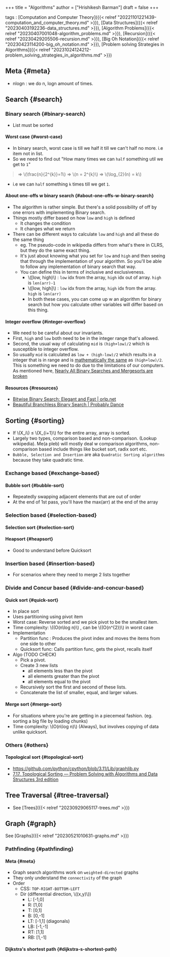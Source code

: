 +++
title = "Algorithms"
author = ["Hrishikesh Barman"]
draft = false
+++

tags
: [Computation and Computer Theory]({{< relref "20221101221439-computation_and_computer_theory.md" >}}), [Data Structures]({{< relref "20230403192236-data_structures.md" >}}), [Algorithm Problems]({{< relref "20230407001048-algorithm_problems.md" >}}), [Recursion]({{< relref "20230429205506-recursion.md" >}}), [Big Oh Notation]({{< relref "20230423114200-big_oh_notation.md" >}}), [Problem solving Strategies in Algorithms]({{< relref "20231024124212-problem_solving_strategies_in_algorithms.md" >}})


## Meta {#meta}

-   nlogn : we do n, logn amount of times.


## Search {#search}


### Binary search {#binary-search}

-   List must be sorted


#### Worst case {#worst-case}

-   In binary search, worst case is till we half it till we can't half no more. i.e item not in list.
-   So we need to find out "How many times we can `half` something util we get to `1`"

> &rArr; \\(\frac{n}{2^{k}}=1\\)
> &rArr; \\(n = 2^{k}\\)
> &rArr; \\(\log\_{2}(n) = k\\)

-   i.e we can `half` something `k` times till we get `1`.


#### About one-offs w binary search {#about-one-offs-w-binary-search}

-   The algorithm is rather simple. But there's a solid possibility of off by one errors with implementing Binary search.
-   Things mostly differ based on how `low` and `high` is defined
    -   It changes the condition
    -   It changes what we return
-   There can be different ways to calculate `low` and `high` and all these do the same thing
    -   eg. The pseudo-code in wikipedia differs from what's there in CLRS, but they do the same exact thing.
    -   It's just about knowing what you set for `low` and `high` and then seeing that through the implementation of your algorithm. So you'll be able to follow any implementation of binary search that way.
    -   You can define this in terms of inclusive and exclusiveness.
        -   \\([low, high)\\) : `low` idx from the array, `high` idx out of array. `high` is `len(arr)-1`
        -   \\([low, high]\\) : `low` idx from the array, `high` idx from the array. `high` is `len(arr)`
        -   In both these cases, you can come up w an algorithm for binary search but how you calculate other variables will differ based on this thing.


#### Integer overflow {#integer-overflow}

-   We need to be careful about our invariants.
-   First, `high` and `low` both need to be in the integer range that's allowed.
-   Second, the usual way of calculating `mid` is `(high+low)/2` which is susceptible to integer overflow.
-   So usually `mid` is calculated as `low + (high-low)/2` which results in a integer that is in range and is [mathematically the same](https://math.stackexchange.com/questions/3709462/why-can-the-average-midpoint-of-two-numbers-be-described-as-the-sum-of-the-numbe) as `(high+low)/2`. This is something we need to do due to the limitations of our computers. As mentioned here, [Nearly All Binary Searches and Mergesorts are broken](https://ai.googleblog.com/2006/06/extra-extra-read-all-about-it-nearly.html)


#### Resources {#resources}

-   [Bitwise Binary Search: Elegant and Fast | orlp.net](https://orlp.net/blog/bitwise-binary-search/)
-   [Beautiful Branchless Binary Search | Probably Dance](https://probablydance.com/2023/04/27/beautiful-branchless-binary-search/)


## Sorting {#sorting}

-   If \\(X\_i\\) &le; \\(X\_{i+1}\\) for the entire array, array is sorted.
-   Largely two types, comparison based and non-comparison. (Lookup wikipedia). Me(a pleb) will mostly deal w comparison algorithms, non-comparison based include things like bucket sort, radix sort etc.
-   `Bubble, Selection and Insertion` are aka `Quadratic Sorting algorithms` because they take quadratic time.


### Exchange based {#exchange-based}


#### Bubble sort {#bubble-sort}

-   Repeatedly swapping adjacent elements that are out of order
-   At the end of 1st pass, you'll have the max(arr) at the end of the array


### Selection based {#selection-based}


#### Selection sort {#selection-sort}


#### Heapsort {#heapsort}

-   Good to understand before Quicksort


### Insertion based {#insertion-based}

-   For scenarios where they need to merge 2 lists together


### Divide and Concur based {#divide-and-concur-based}


#### Quick sort {#quick-sort}

-   In place sort
-   Uses partitioning using pivot item
-   Worst case: Reverse sorted and we pick pivot to be the smallest item.
-   Time complexity: \\((O(n\log n)\\) , can be \\((O(n^{2})\\) in worst case
-   Implementation
    -   Partition func : Produces the pivot index and moves the items from one side to other
    -   Quicksort func: Calls partition func, gets the pivot, recalls itself
-   Algo (TODO CHECK)
    -   Pick a pivot.
    -   Create 3 new lists
        -   all elements less than the pivot
        -   all elements greater than the pivot
        -   all elements equal to the pivot
    -   Recursively sort the first and second of these lists.
    -   Concatenate the list of smaller, equal, and larger values.


#### Merge sort {#merge-sort}

-   For situations where you're are getting in a piecemeal fashion. (eg. sorting a big file by loading chunks)
-   Time complexity: \\(O(n\log n)\\) (Always), but involves copying of data unlike quicksort.


### Others {#others}


#### Topological sort {#topological-sort}

-   <https://github.com/python/cpython/blob/3.11/Lib/graphlib.py>
-   [7.17. Topological Sorting — Problem Solving with Algorithms and Data Structures 3rd edition](https://runestone.academy/ns/books/published/pythonds3/Graphs/TopologicalSorting.html#topological-sorting)


## Tree Traversal {#tree-traversal}

-   See [Trees]({{< relref "20230929065117-trees.md" >}})


## Graph {#graph}

See [Graphs]({{< relref "20230521010631-graphs.md" >}})


### Pathfinding {#pathfinding}


#### Meta {#meta}

-   Graph search algorithms work on `weighted-directed` graphs
-   They only understand the `connectivity` of the graph
-   Order
    -   CSS: `TOP-RIGHT-BOTTOM-LEFT`
    -   Dir (differential direction, \\((x,y)\\))
        -   L: [-1,0]
        -   R: [1,0]
        -   T: [0,1]
        -   B: [0,-1]
        -   LT: [-1,1] (diagonals)
        -   LB: [-1,-1]
        -   RT: [1,1]
        -   RB: [1,-1]


#### Dijkstra's shortest path {#dijkstra-s-shortest-path}
